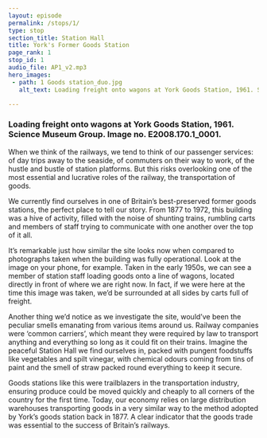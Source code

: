 ```yaml
---
layout: episode
permalink: /stops/1/
type: stop
section_title: Station Hall
title: York's Former Goods Station
page_rank: 1
stop_id: 1
audio_file: AP1_v2.mp3
hero_images:
 - path: 1 Goods station_duo.jpg
   alt_text: Loading freight onto wagons at York Goods Station, 1961. Science Museum Group. Image no. E2008.170.1_0001.

---
```


### Loading freight onto wagons at York Goods Station, 1961. Science Museum Group. Image no. E2008.170.1_0001.

When we think of the railways, we tend to think of our passenger services: of day trips away to the seaside, of commuters on their way to work, of the hustle and bustle of station platforms. But this risks overlooking one of the most essential and lucrative roles of the railway, the transportation of goods.<space><space>

We currently find ourselves in one of Britain’s best-preserved former goods stations, the perfect place to tell our story. From 1877 to 1972, this building was a hive of activity, filled with the noise of shunting trains, rumbling carts and members of staff trying to communicate with one another over the top of it all.<space><space>

It’s remarkable just how similar the site looks now when compared to photographs taken when the building was fully operational. Look at the image on your phone, for example. Taken in the early 1950s, we can see a member of station staff loading goods onto a line of wagons, located directly in front of where we are right now. In fact, if we were here at the time this image was taken, we’d be surrounded at all sides by carts full of freight.<space><space>

Another thing we’d notice as we investigate the site, would’ve been the peculiar smells emanating from various items around us. Railway companies were ‘common carriers’, which meant they were required by law to transport anything and everything so long as it could fit on their trains. Imagine the peaceful Station Hall we find ourselves in, packed with pungent foodstuffs like vegetables and spilt vinegar, with chemical odours coming from tins of paint and the smell of straw packed round everything to keep it secure.<space><space>

Goods stations like this were trailblazers in the transportation industry, ensuring produce could be moved quickly and cheaply to all corners of the country for the first time. Today, our economy relies on large distribution warehouses transporting goods in a very similar way to the method adopted by York’s goods station back in 1877. A clear indicator that the goods trade was essential to the success of Britain’s railways.

